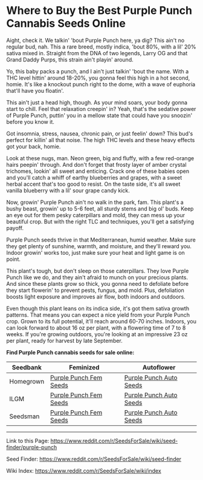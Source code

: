 # Where to Buy the Best Purple Punch Cannabis Seeds Online

Aight, check it. We talkin' 'bout Purple Punch here, ya dig? This ain't no regular bud, nah. This a rare breed, mostly indica, 'bout 80%, with a lil' 20% sativa mixed in. Straight from the DNA of two legends, Larry OG and that Grand Daddy Purps, this strain ain't playin' around.

Yo, this baby packs a punch, and I ain't just talkin' 'bout the name. With a THC level hittin' around 18-20%, you gonna feel this high in a hot second, homie. It's like a knockout punch right to the dome, with a wave of euphoria that'll have you floatin'.

This ain't just a head high, though. As your mind soars, your body gonna start to chill. Feel that relaxation creepin' in? Yeah, that's the sedative power of Purple Punch, puttin' you in a mellow state that could have you snoozin' before you know it.

Got insomnia, stress, nausea, chronic pain, or just feelin' down? This bud's perfect for killin' all that noise. The high THC levels and these heavy effects got your back, homie.

Look at these nugs, man. Neon green, big and fluffy, with a few red-orange hairs peepin' through. And don't forget that frosty layer of amber crystal trichomes, lookin' all sweet and enticing. Crack one of these babies open and you'll catch a whiff of earthy blueberries and grapes, with a sweet herbal accent that's too good to resist. On the taste side, it's all sweet vanilla blueberry with a lil' sour grape candy kick.

Now, growin' Purple Punch ain't no walk in the park, fam. This plant's a bushy beast, growin' up to 5-6 feet, all sturdy stems and big ol' buds. Keep an eye out for them pesky caterpillars and mold, they can mess up your beautiful crop. But with the right TLC and techniques, you'll get a satisfying payoff.

Purple Punch seeds thrive in that Mediterranean, humid weather. Make sure they get plenty of sunshine, warmth, and moisture, and they'll reward you. Indoor growin' works too, just make sure your heat and light game is on point.

This plant's tough, but don't sleep on those caterpillars. They love Purple Punch like we do, and they ain't afraid to munch on your precious plants. And since these plants grow so thick, you gonna need to defoliate before they start flowerin' to prevent pests, fungus, and mold. Plus, defoliation boosts light exposure and improves air flow, both indoors and outdoors.

Even though this plant leans on its indica side, it's got them sativa growth patterns. That means you can expect a nice yield from your Purple Punch crop. Grown to its full potential, it'll reach around 60-70 inches. Indoors, you can look forward to about 16 oz per plant, with a flowering time of 7 to 8 weeks. If you're growing outdoors, you're looking at an impressive 23 oz per plant, ready for harvest by late September.

**Find Purple Punch cannabis seeds for sale online:**

| Seedbank  | Feminized | Autoflower |
|-----------|-----------|------------|
| Homegrown | [Purple Punch Fem Seeds](https://homegrowncannabisco.com/products/purple-punch-feminized-marijuana-seeds?a_aid=sale) | [Purple Punch Auto Seeds](https://homegrowncannabisco.com/products/purple-punch-autoflower-seeds-marijuana-seeds?a_aid=sale) |
| ILGM      | [Purple Punch Fem Seeds](https://ilgm.com/products/purple-punch-feminized-seeds?aff=2191) | [Purple Punch Auto Seeds](https://ilgm.com/products/purple-punch-autoflower-seeds?aff=2191) |
| Seedsman  | [Purple Punch Fem Seeds](https://www.seedsman.com/purple-punch-feminised-seeds?a_aid=56f632ea3916c) | [Purple Punch Auto Seeds](https://www.seedsman.com/purple-punch-auto-feminised-seeds-barneys-farm?a_aid=56f632ea3916c) |

___

Link to this Page: https://www.reddit.com/r/SeedsForSale/wiki/seed-finder/purple-punch

Seed Finder: https://www.reddit.com/r/SeedsForSale/wiki/seed-finder

Wiki Index: https://www.reddit.com/r/SeedsForSale/wiki/index
